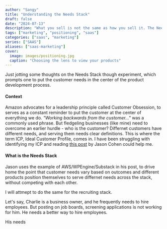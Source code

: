 ```yaml
---
author: "Sangy"
title: "Understanding the Needs Stack"
draft: false
date: "2024-07-13"
description: "What you sell is not the same as how you sell it. The Needs stack can help with positioning your products."
tags: ["marketing", "positioning", "saas"]
categories: ["saas", "marketing"]
series: ["SAAS"]
aliases: ["saas-marketing"]
cover:
  image: images/positioning.jpg
  caption: "Choosing the lens to view your products"
---
```


Just jotting some thoughts on the Needs Stack though experiment, which prompts one to put the customer needs in the center of the product development process.

#### Context

Amazon advocates for a leadership principle called Customer Obsession, to serves as a constant reminder to put the customer at the center of everything we do. _"Working backwards from the customer..."_ was a commonly used phrase. But fledgeling businesses (like mine) need to overcome an earlier hurdle - who is the customer? Differnet customers have different needs, and serving them needs clear definitions. This is where the term ICP, Ideal Customer Profile, comes in. I have been struggling with identifying my ICP and reading [this post](https://longform.asmartbear.com/needs-stack/) by Jason Cohen could help me.


#### What is the Needs Stack
Jason uses the example of AWS/WPEngine/Substack in his post, to drive home the point that customer needs vary based on outcomes and different products position themselves to serve differnet needs across the stack, without competing with each other. 

I will attmept to do the same for the recruiting stack. 

Let's say, Charlie is a business owner, and he frequently needs to hire employees. But posting on job boards, screening applications is not working for him. He needs a better way to hire employees. 

His needs 